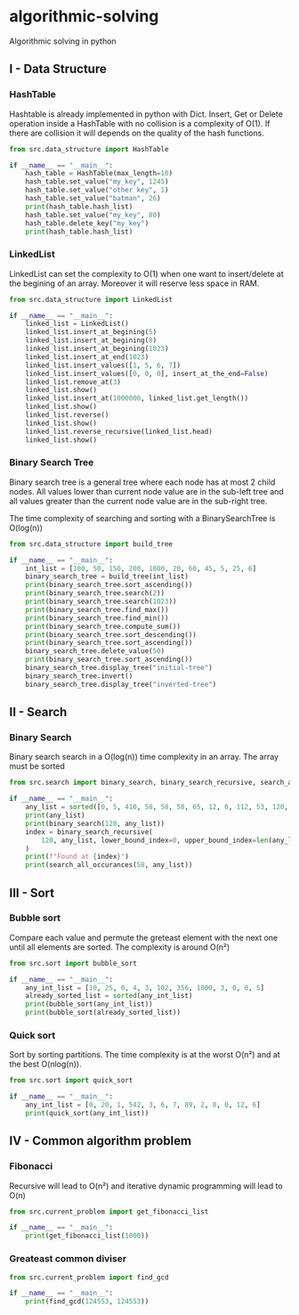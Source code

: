 # algorithmic-solving

Algorithmic solving in python

## I - Data Structure

### HashTable

Hashtable is already implemented in python with Dict. Insert, Get or Delete operation inside a HashTable with no collision is a complexity of O(1). If there are collision it will depends on the quality of the hash functions.

```python
from src.data_structure import HashTable

if __name__ == "__main__":
    hash_table = HashTable(max_length=10)
    hash_table.set_value("my_key", 1245)
    hash_table.set_value("other key", 1)
    hash_table.set_value("batman", 26)
    print(hash_table.hash_list)
    hash_table.set_value("my_key", 80)
    hash_table.delete_key("my_key")
    print(hash_table.hash_list)
```

### LinkedList

LinkedList can set the complexity to O(1) when one want to insert/delete at the begining of an array. Moreover it will reserve less space in RAM.

```python
from src.data_structure import LinkedList

if __name__ == "__main__":
    linked_list = LinkedList()
    linked_list.insert_at_begining(5)
    linked_list.insert_at_begining(8)
    linked_list.insert_at_begining(1023)
    linked_list.insert_at_end(1023)
    linked_list.insert_values([1, 5, 6, 7])
    linked_list.insert_values([0, 0, 0], insert_at_the_end=False)
    linked_list.remove_at(3)
    linked_list.show()
    linked_list.insert_at(1000000, linked_list.get_length())
    linked_list.show()
    linked_list.reverse()
    linked_list.show()
    linked_list.reverse_recursive(linked_list.head)
    linked_list.show()
```

### Binary Search Tree

Binary search tree is a general tree where each node has at most 2 child nodes. All values lower than current node value are in the sub-left tree and all values greater than the current node value are in the sub-right tree.

The time complexity of searching and sorting with a BinarySearchTree is O(log(n))

```python
from src.data_structure import build_tree

if __name__ == "__main__":
    int_list = [100, 50, 150, 200, 1000, 20, 60, 45, 5, 25, 6]
    binary_search_tree = build_tree(int_list)
    print(binary_search_tree.sort_ascending())
    print(binary_search_tree.search(2))
    print(binary_search_tree.search(1023))
    print(binary_search_tree.find_max())
    print(binary_search_tree.find_min())
    print(binary_search_tree.compute_sum())
    print(binary_search_tree.sort_descending())
    print(binary_search_tree.sort_ascending())
    binary_search_tree.delete_value(50)
    print(binary_search_tree.sort_ascending())
    binary_search_tree.display_tree("initial-tree")
    binary_search_tree.invert()
    binary_search_tree.display_tree("inverted-tree")
```

## II - Search

### Binary Search

Binary search search in a O(log(n)) time complexity in an array. The array must be sorted

```python
from src.search import binary_search, binary_search_recursive, search_all_occurances

if __name__ == "__main__":
    any_list = sorted([0, 5, 410, 58, 58, 58, 65, 12, 0, 112, 53, 120, 568, 5])
    print(any_list)
    print(binary_search(120, any_list))
    index = binary_search_recursive(
        120, any_list, lower_bound_index=0, upper_bound_index=len(any_list)
    )
    print(f"Found at {index}")
    print(search_all_occurances(58, any_list))
```

## III - Sort

### Bubble sort

Compare each value and permute the greteast element with the next one until all elements are sorted. The complexity is around O(n²)

```python
from src.sort import bubble_sort

if __name__ == "__main__":
    any_int_list = [10, 25, 0, 4, 3, 102, 356, 1000, 3, 0, 0, 5]
    already_sorted_list = sorted(any_int_list)
    print(bubble_sort(any_int_list))
    print(bubble_sort(already_sorted_list))
```

### Quick sort

Sort by sorting partitions. The time complexity is at the worst O(n²) and at the best O(nlog(n)).

```python
from src.sort import quick_sort

if __name__ == "__main__":
    any_int_list = [0, 20, 1, 542, 3, 6, 7, 89, 2, 0, 0, 12, 6]
    print(quick_sort(any_int_list))
```

## IV - Common algorithm problem

### Fibonacci

Recursive will lead to O(n²) and iterative dynamic programming will lead to O(n)

```python
from src.current_problem import get_fibonacci_list

if __name__ == "__main__":
    print(get_fibonacci_list(1000))
```

### Greateast common diviser

```python
from src.current_problem import find_gcd

if __name__ == "__main__":
    print(find_gcd(124553, 124553))
```
